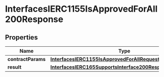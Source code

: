 
# InterfacesIERC1155IsApprovedForAll200Response

## Properties
Name | Type | Description | Notes
------------ | ------------- | ------------- | -------------
**contractParams** | [**InterfacesIERC1155IsApprovedForAllRequestContractParams**](InterfacesIERC1155IsApprovedForAllRequestContractParams.md) |  | 
**result** | [**InterfacesIERC165SupportsInterface200ResponseResult**](InterfacesIERC165SupportsInterface200ResponseResult.md) |  | 



